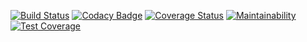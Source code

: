 [![Build Status](https://travis-ci.org/araaliFarooq/shopper_store_react_redux.svg?branch=master)](https://travis-ci.org/araaliFarooq/shopper_store_react_redux)
[![Codacy Badge](https://api.codacy.com/project/badge/Grade/fc765c9de0804bdfb7481e59d8b8008d)](https://www.codacy.com/app/araaliFarooq/shopper_store_react_redux?utm_source=github.com&utm_medium=referral&utm_content=araaliFarooq/shopper_store_react_redux&utm_campaign=Badge_Grade)
[![Coverage Status](https://coveralls.io/repos/github/araaliFarooq/shopper_store_react_redux/badge.svg?branch=master)](https://coveralls.io/github/araaliFarooq/shopper_store_react_redux?branch=master)
[![Maintainability](https://api.codeclimate.com/v1/badges/2e46afc3167cbf0c401f/maintainability)](https://codeclimate.com/github/araaliFarooq/shopper_store_react_redux/maintainability)
[![Test Coverage](https://api.codeclimate.com/v1/badges/2e46afc3167cbf0c401f/test_coverage)](https://codeclimate.com/github/araaliFarooq/shopper_store_react_redux/test_coverage)
